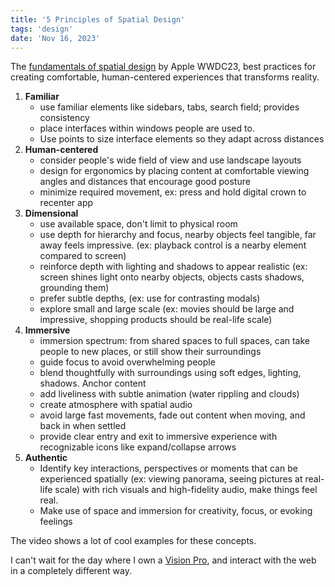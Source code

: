 ```yaml
---
title: '5 Principles of Spatial Design'
tags: 'design'
date: 'Nov 16, 2023'
---
```


The [fundamentals of spatial design](https://developer.apple.com/videos/play/wwdc2023/10072/) by Apple WWDC23, best practices for creating comfortable, human-centered experiences that transforms reality.

1. **Familiar**
   - use familiar elements like sidebars, tabs, search field; provides consistency
   - place interfaces within windows people are used to.
   - Use points to size interface elements so they adapt across distances
2. **Human-centered**
   - consider people's wide field of view and use landscape layouts
   - design for ergonomics by placing content at comfortable viewing angles and distances that encourage good posture
   - minimize required movement, ex: press and hold digital crown to recenter app
3. **Dimensional**
   - use available space, don't limit to physical room
   - use depth for hierarchy and focus, nearby objects feel tangible, far away feels impressive. (ex: playback control is a nearby element compared to screen)
   - reinforce depth with lighting and shadows to appear realistic (ex: screen shines light onto nearby objects, objects casts shadows, grounding them)
   - prefer subtle depths, (ex: use for contrasting modals)
   - explore small and large scale (ex: movies should be large and impressive, shopping products should be real-life scale)
4. **Immersive**
   - immersion spectrum: from shared spaces to full spaces, can take people to new places, or still show their surroundings
   - guide focus to avoid overwhelming people
   - blend thoughtfully with surroundings using soft edges, lighting, shadows. Anchor content
   - add liveliness with subtle animation (water rippling and clouds)
   - create atmosphere with spatial audio
   - avoid large fast movements, fade out content when moving, and back in when settled
   - provide clear entry and exit to immersive experience with recognizable icons like expand/collapse arrows
5. **Authentic**
   - Identify key interactions, perspectives or moments that can be experienced spatially (ex: viewing panorama, seeing pictures at real-life scale) with rich visuals and high-fidelity audio, make things feel real.
   - Make use of space and immersion for creativity, focus, or evoking feelings

The video shows a lot of cool examples for these concepts.

I can't wait for the day where I own a [Vision Pro](https://www.apple.com/apple-vision-pro/), and interact with the web in a completely different way.

